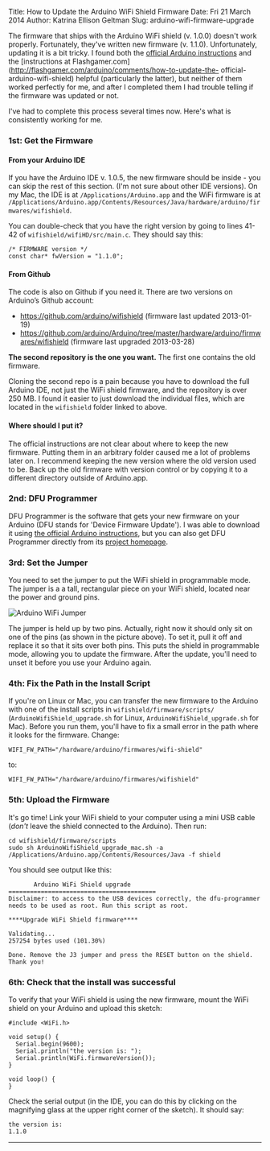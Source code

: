 Title: How to Update the Arduino WiFi Shield Firmware
Date: Fri 21 March 2014
Author: Katrina Ellison Geltman
Slug: arduino-wifi-firmware-upgrade

The firmware that ships with the Arduino WiFi shield (v. 1.0.0) doesn't work
properly. Fortunately, they've written new firmware (v. 1.1.0). Unfortunately,
updating it is a bit tricky. I found both the [official Arduino
instructions](http://arduino.cc/en/Hacking/WiFiShieldFirmwareUpgrading) and
the [instructions at
Flashgamer.com](http://flashgamer.com/arduino/comments/how-to-update-the-
official-arduino-wifi-shield) helpful (particularly the latter), but neither
of them worked perfectly for me, and after I completed them I had trouble
telling if the firmware was updated or not.

I've had to complete this process several times now. Here's what is
consistently working for me.

### 1st: Get the Firmware

#### From your Arduino IDE

If you have the Arduino IDE v. 1.0.5, the new firmware should be inside - you
can skip the rest of this section. (I'm not sure about other IDE versions). On
my Mac, the IDE is at `/Applications/Arduino.app` and the WiFi firmware is at
`/Applications/Arduino.app/Contents/Resources/Java/hardware/arduino/firmwares/wifishield`.

You can double-check that you have the right version by going to lines 41-42
of `wifishield/wifiHD/src/main.c`. They should say this:

    
    /* FIRMWARE version */
    const char* fwVersion = "1.1.0";
    

#### From Github

The code is also on Github if you need it. There are two versions on Arduino’s
Github account:

* https://github.com/arduino/wifishield (firmware last updated 2013-01-19)
* <https://github.com/arduino/Arduino/tree/master/hardware/arduino/firmwares/wifishield> (firmware last upgraded 2013-03-28)

**The second repository is the one you want.** The first one contains the old
firmware.

Cloning the second repo is a pain because you have to download the full
Arduino IDE, not just the WiFi shield firmware, and the repository is over 250
MB. I found it easier to just download the individual files, which are located
in the `wifishield` folder linked to above.

#### Where should I put it?

The official instructions are not clear about where to keep the new firmware.
Putting them in an arbitrary folder caused me a lot of problems later on. I
recommend keeping the new version where the old version used to be. Back up
the old firmware with version control or by copying it to a different
directory outside of Arduino.app.

### 2nd: DFU Programmer

DFU Programmer is the software that gets your new firmware on your Arduino
(DFU stands for 'Device Firmware Update'). I was able to download it using
[the official Arduino
instructions](http://arduino.cc/en/Hacking/WiFiShieldFirmwareUpgrading), but
you can also get DFU Programmer directly from its [project
homepage](http://dfu-programmer.sourceforge.net/).

### 3rd: Set the Jumper

You need to set the jumper to put the WiFi shield in programmable mode. The
jumper is a a tall, rectangular piece on your WiFi shield, located near the
power and ground pins.

![Arduino WiFi Jumper](/images/arduino/arduino-wifi-jumper.jpg)

The jumper is held up by two pins. Actually, right now it should only sit on
one of the pins (as shown in the picture above). To set it, pull it off and
replace it so that it sits over both pins. This puts the shield in
programmable mode, allowing you to update the firmware. After the update,
you'll need to unset it before you use your Arduino again.

### 4th: Fix the Path in the Install Script

If you're on Linux or Mac, you can transfer the new firmware to the Arduino
with one of the install scripts in `wifishield/firmware/scripts/`
(`ArduinoWifiShield_upgrade.sh` for Linux, `ArduinoWifiShield_upgrade.sh` for
Mac). Before you run them, you'll have to fix a small error in the path where
it looks for the firmware. Change:

    
    WIFI_FW_PATH="/hardware/arduino/firmwares/wifi-shield"
    

to:

    
    WIFI_FW_PATH="/hardware/arduino/firmwares/wifishield"
    

### 5th: Upload the Firmware

It's go time! Link your WiFi shield to your computer using a mini USB cable
(_don't_ leave the shield connected to the Arduino). Then run:

    
    cd wifishield/firmware/scripts
    sudo sh ArduinoWifiShield_upgrade_mac.sh -a /Applications/Arduino.app/Contents/Resources/Java -f shield
    

You should see output like this:

    
           Arduino WiFi Shield upgrade
    =========================================
    Disclaimer: to access to the USB devices correctly, the dfu-programmer 
    needs to be used as root. Run this script as root.
    
    ****Upgrade WiFi Shield firmware****
    
    Validating...
    257254 bytes used (101.30%)
    
    Done. Remove the J3 jumper and press the RESET button on the shield.
    Thank you!
    

### 6th: Check that the install was successful

To verify that your WiFi shield is using the new firmware, mount the WiFi
shield on your Arduino and upload this sketch:

    
    #include <WiFi.h>
    
    void setup() {
      Serial.begin(9600);
      Serial.println("the version is: ");
      Serial.println(WiFi.firmwareVersion());
    }
    
    void loop() {
    }
    

Check the serial output (in the IDE, you can do this by clicking on the
magnifying glass at the upper right corner of the sketch). It should say:

    
    the version is:
    1.1.0
    

* * *
